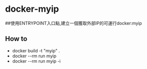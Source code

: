 # docker-myip

##使用ENTRYPOINT入口點,建立一個獲取外部IP的可運行docker:myip

## How to
+ docker build -t "myip" .
+ docker --rm run myip
+ docker --rm run myip -i

